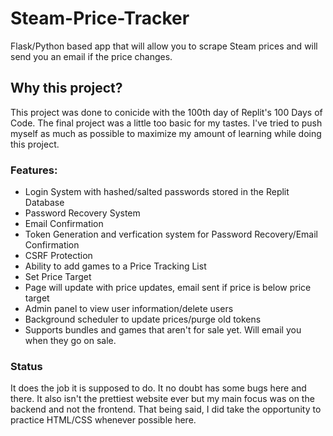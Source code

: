# Steam-Price-Tracker
Flask/Python based app that will allow you to scrape Steam prices and will send you an email if the price changes.

## Why this project?

This project was done to conicide with the 100th day of Replit's 100 Days of Code. The final project was a little too basic for my tastes. I've tried to push myself as much as possible to maximize my amount of learning while doing this project.

### Features:

- Login System with hashed/salted passwords stored in the Replit Database
- Password Recovery System
- Email Confirmation
- Token Generation and verfication system for Password Recovery/Email Confirmation
- CSRF Protection
- Ability to add games to a Price Tracking List
- Set Price Target
- Page will update with price updates, email sent if price is below price target
- Admin panel to view user information/delete users
- Background scheduler to update prices/purge old tokens
- Supports bundles and games that aren't for sale yet. Will email you when they go on sale.

### Status

It does the job it is supposed to do. It no doubt has some bugs here and there. It also isn't the prettiest website ever but my main focus was on the backend and not the frontend. That being said, I did take the opportunity to practice HTML/CSS whenever possible here.

